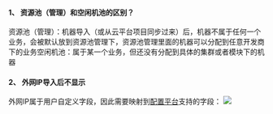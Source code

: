#### 1、	资源池（管理）和空闲机池的区别？
资源池（管理）：机器导入（或从云平台项目同步过来）后，机器不属于任何一个业务，会被默认放到资源池管理下，资源池管理里面的机器可以分配到任意开发商下的业务空闲机池：属于某一个业务，但还没有分配到具体的集群或者模块下的机器

#### 2、	外网IP导入后不显示
外网IP属于用户自定义字段，因此需要映射到[配置平台](http://o.qcloud.com/console?app=cc-new)支持的字段：
![](http://imgcache.tce.fsphere.cn/image/mccdn.qcloud.com/static/img/7194de42c8209a047fb65d3f0ab94acd/image.png)

